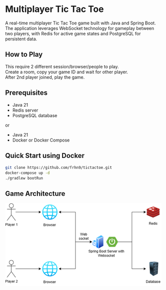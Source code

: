 # Multiplayer Tic Tac Toe

A real-time multiplayer Tic Tac Toe game built with Java and Spring Boot. The application leverages WebSocket technology for gameplay between two players, with Redis for active game states and PostgreSQL for persistent data.

## How to Play

This require 2 different session/browser/people to play.<br>
Create a room, copy your game ID and wait for other player. <br>
After 2nd player joined, play the game.

## Prerequisites

- Java 21
- Redis server
- PostgreSQL database

or

- Java 21
- Docker or Docker Compose

## Quick Start using Docker
```bash
git clone https://github.com/frhn9/tictactoe.git
docker-compose up -d
./gradlew bootRun
```

## Game Architecture

![architecture](diagram.png)
